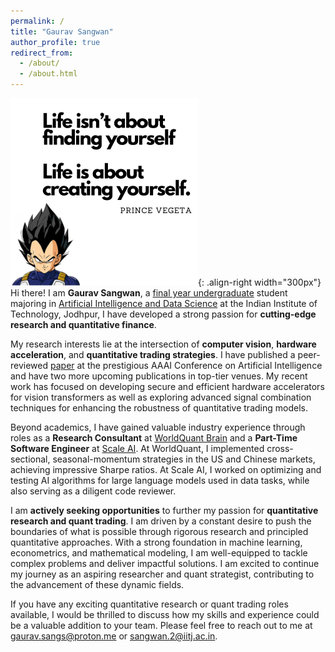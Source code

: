 ```yaml
---
permalink: /
title: "Gaurav Sangwan"
author_profile: true
redirect_from: 
  - /about/
  - /about.html
---
```


![ART](/images/about.png){: .align-right width="300px"}
Hi there! I am **Gaurav Sangwan**, a <u>final year undergraduate</u> student majoring in <u>Artificial Intelligence and Data Science</u> at the Indian Institute of Technology, Jodhpur, I have developed a strong passion for **cutting-edge research and quantitative finance**.

My research interests lie at the intersection of **computer vision**, **hardware acceleration**, and **quantitative trading strategies**. I have published a peer-reviewed [paper](https://ojs.aaai.org/index.php/AAAI/article/view/26942) at the prestigious AAAI Conference on Artificial Intelligence and have two more upcoming publications in top-tier venues. My recent work has focused on developing secure and efficient hardware accelerators for vision transformers as well as exploring advanced signal combination techniques for enhancing the robustness of quantitative trading models.

Beyond academics, I have gained valuable industry experience through roles as a **Research Consultant** at <u>WorldQuant Brain</u> and a **Part-Time Software Engineer** at <u>Scale AI</u>. At WorldQuant, I implemented cross-sectional, seasonal-momentum strategies in the US and Chinese markets, achieving impressive Sharpe ratios. At Scale AI, I worked on optimizing and testing AI algorithms for large language models used in data tasks, while also serving as a diligent code reviewer.

I am **actively seeking opportunities** to further my passion for **quantitative research and quant trading**. I am driven by a constant desire to push the boundaries of what is possible through rigorous research and principled quantitative approaches. With a strong foundation in machine learning, econometrics, and mathematical modeling, I am well-equipped to tackle complex problems and deliver impactful solutions. I am excited to continue my journey as an aspiring researcher and quant strategist, contributing to the advancement of these dynamic fields.

If you have any exciting quantitative research or quant trading roles available, I would be thrilled to discuss how my skills and experience could be a valuable addition to your team. Please feel free to reach out to me at [gaurav.sangs@proton.me](mailto:gaurav.sangs@proton.me) or [sangwan.2@iitj.ac.in](mailto:sangwan.2@iitj.ac.in). 